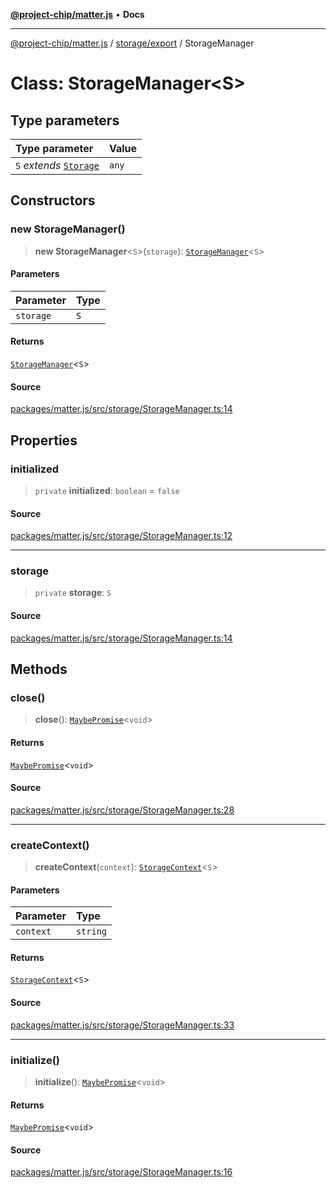 [**@project-chip/matter.js**](../../../README.md) • **Docs**

***

[@project-chip/matter.js](../../../modules.md) / [storage/export](../README.md) / StorageManager

# Class: StorageManager\<S\>

## Type parameters

| Type parameter | Value |
| :------ | :------ |
| `S` *extends* [`Storage`](../interfaces/Storage.md) | `any` |

## Constructors

### new StorageManager()

> **new StorageManager**\<`S`\>(`storage`): [`StorageManager`](StorageManager.md)\<`S`\>

#### Parameters

| Parameter | Type |
| :------ | :------ |
| `storage` | `S` |

#### Returns

[`StorageManager`](StorageManager.md)\<`S`\>

#### Source

[packages/matter.js/src/storage/StorageManager.ts:14](https://github.com/project-chip/matter.js/blob/7a8cbb56b87d4ccf34bec5a9a95ab40a1711324f/packages/matter.js/src/storage/StorageManager.ts#L14)

## Properties

### initialized

> `private` **initialized**: `boolean` = `false`

#### Source

[packages/matter.js/src/storage/StorageManager.ts:12](https://github.com/project-chip/matter.js/blob/7a8cbb56b87d4ccf34bec5a9a95ab40a1711324f/packages/matter.js/src/storage/StorageManager.ts#L12)

***

### storage

> `private` **storage**: `S`

#### Source

[packages/matter.js/src/storage/StorageManager.ts:14](https://github.com/project-chip/matter.js/blob/7a8cbb56b87d4ccf34bec5a9a95ab40a1711324f/packages/matter.js/src/storage/StorageManager.ts#L14)

## Methods

### close()

> **close**(): [`MaybePromise`](../../../util/export/README.md#maybepromiset)\<`void`\>

#### Returns

[`MaybePromise`](../../../util/export/README.md#maybepromiset)\<`void`\>

#### Source

[packages/matter.js/src/storage/StorageManager.ts:28](https://github.com/project-chip/matter.js/blob/7a8cbb56b87d4ccf34bec5a9a95ab40a1711324f/packages/matter.js/src/storage/StorageManager.ts#L28)

***

### createContext()

> **createContext**(`context`): [`StorageContext`](StorageContext.md)\<`S`\>

#### Parameters

| Parameter | Type |
| :------ | :------ |
| `context` | `string` |

#### Returns

[`StorageContext`](StorageContext.md)\<`S`\>

#### Source

[packages/matter.js/src/storage/StorageManager.ts:33](https://github.com/project-chip/matter.js/blob/7a8cbb56b87d4ccf34bec5a9a95ab40a1711324f/packages/matter.js/src/storage/StorageManager.ts#L33)

***

### initialize()

> **initialize**(): [`MaybePromise`](../../../util/export/README.md#maybepromiset)\<`void`\>

#### Returns

[`MaybePromise`](../../../util/export/README.md#maybepromiset)\<`void`\>

#### Source

[packages/matter.js/src/storage/StorageManager.ts:16](https://github.com/project-chip/matter.js/blob/7a8cbb56b87d4ccf34bec5a9a95ab40a1711324f/packages/matter.js/src/storage/StorageManager.ts#L16)
